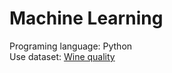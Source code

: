 <h1>Machine Learning</h1>
Programing language: Python <br/>
Use dataset: <a href="https://archive.ics.uci.edu/ml/machine-learning-databases/wine-quality/"> Wine quality </a>
